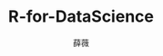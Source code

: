 ---
title: "R-for-DataScience"
author: "薛薇"
publisher: "电子工业出版社"
recode: "@ShaoZhu-1"
purpose: "Just For Learning"
---